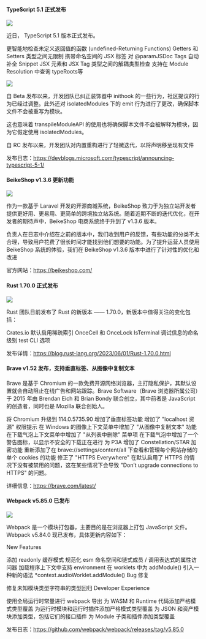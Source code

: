 #### TypeScript 5.1 正式发布

![](https://img.wendingding.vip/wx/2023041901.png)

近日， TypeScript 5.1 版本正式发布。

更智能地检查未定义返回值的函数 (undefined-Returning Functions)
Getters 和 Setters 类型之间无限制
携带命名空间的 JSX 标签
对 @paramJSDoc Tags 自动补全 Snippet
JSX 元素和 JSX Tag 类型之间的解耦类型检查
支持在 Module Resolution 中查询 typeRoots等

![](https://img.wendingding.vip/wx/2023060301.png)


自 Beta 发布以来，开发团队已纠正装饰器中 inithook 的一些行为，社区提议的行为已经过调整。此外还对 isolatedModules 下的 emit 行为进行了更改，确保脚本文件不会被重写为模块。

这也意味着 transpileModuleAPI 的使用也将确保脚本文件不会被解释为模块，因为它假定使用 isolatedModules。

自 RC 发布以来，开发团队对内置重构进行了轻微迭代，以将声明移至现有文件

发布日志：https://devblogs.microsoft.com/typescript/announcing-typescript-5-1/

#### BeikeShop v1.3.6 更新功能

![](https://img.wendingding.vip/wx/2023041904.png)

作为一款基于 Laravel 开发的开源商城系统，BeikeShop 致力于为独立站开发者提供更好用、更易用、更简单的跨境独立站系统。随着近期不断的迭代优化，在开发者的期待声中，BeikeShop 电商系统终于升到了 v1.3.6 版本。

负责人在日志中介绍在之前的版本中，我们收到用户的反馈，有些功能的分类不太合理，导致用户花费了很长时间才能找到他们想要的功能。为了提升运营人员使用 BeikeShop 系统的体验，我们在 BeikeShop v1.3.6 版本中进行了针对性的优化和改进

官方网站：https://beikeshop.com/

#### Rust 1.70.0 正式发布

![](https://img.wendingding.vip/wx/2023060302.png)

Rust 团队日前发布了 Rust 的新版本 —— 1.70.0，新版本中值得关注的变化包括：

Crates.io 默认启用稀疏索引
OnceCell 和 OnceLock
IsTerminal
调试信息的命名级别
test CLI 选项

发布详情：https://blog.rust-lang.org/2023/06/01/Rust-1.70.0.html

#### Brave v1.52 发布，支持垂直标签、从图像中复制文本

Brave 是基于 Chromium 的一款免费开源网络浏览器，主打隐私保护，其默认设置就会自动阻止在线广告和网站跟踪。Brave Software（Brave 浏览器所属公司）于 2015 年由 Brendan Eich 和 Brian Bondy 联合创立，其中前者是 JavaScript 的创造者，同时也是 Mozilla 联合创始人。

将 Chromium 升级到 114.0.5735.90
增加了垂直标签功能
增加了 "localhost 资源" 权限提示
在 Windows 的图像上下文菜单中增加了 "从图像中复制文本" 功能
在下载气泡上下文菜单中增加了 "从列表中删除" 菜单项
在下载气泡中增加了一个警告图标，以显示不安全的下载正在进行
为 P3A 增加了 Constellation/STAR 加密功能
重新添加了在 brave://settings/content/all 下查看和管理每个网站存储的单个 cookies 的功能
修正了 "HTTPS Everywhere" 在默认启用了 HTTPS 的情况下没有被禁用的问题，这在某些情况下会导致 "Don’t upgrade connections to HTTPS" 的问题。

详细信息：https://brave.com/latest/

#### Webpack v5.85.0 已发布


![](https://img.wendingding.vip/wx/2023041404.png)

Webpack 是一个模块打包器，主要目的是在浏览器上打包 JavaScript 文件。Webpack v5.84.0 现已发布，具体更新内容如下：

New Features

添加 readonly 缓存模式
规范化 esm 命名空间和链式成员 / 调用表达式的属性访问器
加载程序上下文中支持 environment
在 worklets 中为 addModule() 引入一种新的语法 *context.audioWorklet.addModule()
Bug 修复

修复未知模块类型字符串的类型回归 
Developer Experience

使用全局运行时常量进行 webpack 导出 
为 WASM 和 Runtime 代码添加严格模式类型覆盖
为运行时模块和运行时插件添加严格模式类型覆盖
为 JSON 和资产模块添加类型，包括它们的接口插件
为 Module 子类和插件添加类型覆盖

发布日志：https://github.com/webpack/webpack/releases/tag/v5.85.0
